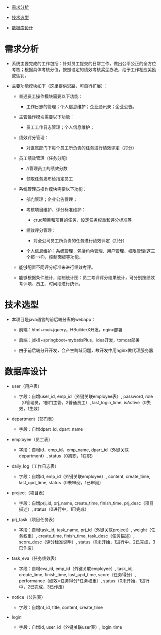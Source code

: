 - <a href="#demand">需求分析</a>

- <a href="#tech">技术选型</a>

- <a href="#database">数据库设计</a>

# <a name="demand">需求分析</a> 

- 系统主要完成的工作包括：针对员工提交的日常工作，做出公平公正的全方位考核；根据具体考核分值，按照设定的绩效考核奖惩办法，给予工作相应奖励或惩罚。

- 主要功能模块如下（这里提供思路，可自行扩展）：

    - 普通员工操作模块需要以下功能：
    
        - 工作日志的管理；个人信息维护；企业通讯录；企业公告。

    - 主管操作模块需要以下功能：
    
        - 员工工作日志管理；个人信息维护；
    - 绩效评分管理：
      
        - 对直属部门下每个员工所负责的任务进行绩效评定（打分）
        
    - 员工绩效管理（任务分配）
      
        - //管理员工的绩效分数
          
        - 领取任务发布给指定员工
        
    - 系统管理员操作模块需要以下功能：
    
        - 部门管理；企业公告管理；
        
        - 考核项目维护、评分标准维护：
        
            - crud项目和项目的任务，设定任务权重和评分标准等 
        
         - 绩效评分管理：
        
            - 对全公司员工所负责的任务进行绩效评定（打分）
        
        - 个人信息维护；系统管理，包括角色管理、用户管理、权限管理(这三个都一样)、控制面板等功能。
    
    - 能够配置不同评分标准来进行绩效考评。
    
    - 能够根据条件统计，绘制统计图：员工考评评分结果统计，可分别按绩效考评项、员工、时间段进行统计。
    
# <a name="tech">技术选型</a>

- 本项目是java语言的前后端分离的webapp：

    - 前端：html+mui+jquery，HBuilderX开发，nginx部署
    
    - 后端：jdk8+springboot+mybatisPlus，idea开发，tomcat部署
    
    - 由于前后端分开开发，会产生跨域问题，故开发中用nginx做代理服务器

# <a name="database">数据库设计</a>

- user（用户表）
  
    - 字段：自增user_id, emp_id（外键关联employee表）, password, role（0管理员，1部门主管，2普通员工）, last_login_time, isActive（0失效，1生效）

- department（部门表）

    - 字段：自增dpart_id, dpart_name

- employee（员工表）

    - 字段：自增id，emp_id，emp_name, dpart_id（外键关联department）, status（0离职，1在职）

- daily_log（工作日志表）      

    - 字段：自增id, emp_id（外键关联employee）, content, create_time, last_upd_time, status（0未审阅，1已审阅）

- project（项目表）

    - 字段：自增prj_id, prj_name, create_time, finish_time, prj_desc（项目描述）, status（0进行中，1已完成）

- prj_task（项目任务表）

    - 字段：自增task_id, task_name, prj_id（外键关联project）, weight（任务权重）, create_time, finish_time, task_desc（任务描述）, score_desc（评分标准说明）,  status（0未开始，1进行中，2已完成，3已作废）

- task_eva（任务绩效表）
  
    - 字段：自增eva_id, emp_id（外键关联employee）, task_id, create_time, finish_time, last_upd_time, score（任务得分）, performance（绩效=任务得分*任务权重）, status（0未开始，1进行中，2已完成，3已作废）

- notice（公告表）

    - 字段：自增nt_id, title, content, create_time

- login

    - 字段：自增id, user_id（外键关联user表）, login_time
